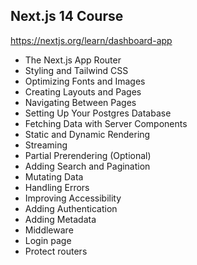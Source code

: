 ## Next.js 14 Course

https://nextjs.org/learn/dashboard-app

- The Next.js App Router
- Styling and Tailwind CSS
- Optimizing Fonts and Images
- Creating Layouts and Pages
- Navigating Between Pages
- Setting Up Your Postgres Database
- Fetching Data with Server Components
- Static and Dynamic Rendering
- Streaming
- Partial Prerendering (Optional)
- Adding Search and Pagination
- Mutating Data
- Handling Errors
- Improving Accessibility
- Adding Authentication
- Adding Metadata
- Middleware
- Login page
- Protect routers
